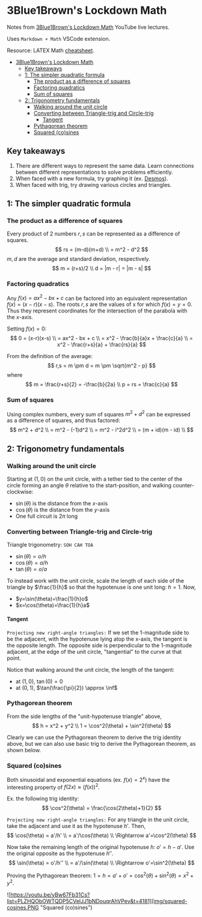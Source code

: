 # 3Blue1Brown's Lockdown Math

Notes from [3Blue1Brown's Lockdown Math](https://www.youtube.com/playlist?list=PLZHQObOWTQDP5CVelJJ1bNDouqrAhVPev) YouTube live lectures.

Uses `Markdown + Math` VSCode extension.

Resource: LATEX Math [cheatsheet](http://tug.ctan.org/info/undergradmath/undergradmath.pdf).

- [3Blue1Brown's Lockdown Math](#3blue1browns-lockdown-math)
  - [Key takeaways](#key-takeaways)
  - [1: The simpler quadratic formula](#1-the-simpler-quadratic-formula)
    - [The product as a difference of squares](#the-product-as-a-difference-of-squares)
    - [Factoring quadratics](#factoring-quadratics)
    - [Sum of squares](#sum-of-squares)
  - [2: Trigonometry fundamentals](#2-trigonometry-fundamentals)
    - [Walking around the unit circle](#walking-around-the-unit-circle)
    - [Converting between Triangle-trig and Circle-trig](#converting-between-triangle-trig-and-circle-trig)
      - [Tangent](#tangent)
    - [Pythagorean theorem](#pythagorean-theorem)
    - [Squared (co)sines](#squared-cosines)


## Key takeaways

1. There are different ways to represent the same data. Learn connections between different representations to solve problems efficiently.
2. When faced with a new formula, try graphing it (ex. [Desmos](https://www.desmos.com/calculator)).
3. When faced with trig, try drawing various circles and triangles.

## 1: The simpler quadratic formula

### The product as a difference of squares
Every product of 2 numbers $r, s$ can be represented as a difference of squares.
$$
rs = (m-d)(m+d) \\
   = m^2 - d^2
$$
$m,d$ are the average and standard deviation, respectively.
$$
m = (r+s)/2 \\
d = |m - r| = |m - s|
$$

### Factoring quadratics
Any $f(x) = ax^2 - bx + c$ can be factored into an equivalent representation $f(x) = (x-r)(x-s)$. The roots $r,s$ are the values of x for which $f(x) = y = 0$. Thus they represent coordinates for the intersection of the parabola with the $x$-axis.

Setting $f(x) = 0$:
$$
0 = (x-r)(x-s) \\
= ax^2 - bx + c \\
= x^2 - \frac{b}{a}x + \frac{c}{a} \\
= x^2 - \frac{r+s}{a} + \frac{rs}{a}
$$

From the definition of the average:
$$
r,s = m \pm d = m \pm \sqrt{m^2 - p}
$$
where
$$
m = \frac{r+s}{2} = -\frac{b}{2a} \\
p = rs = \frac{c}{a}
$$

### Sum of squares
Using complex numbers, every sum of squares $m^2 + d^2$ can be expressed as a difference of squares, and thus factored:
$$
m^2 + d^2 \\
= m^2 - (-1)d^2 \\
= m^2 - i^2d^2 \\
= (m + id)(m - id) \\
$$

## 2: Trigonometry fundamentals

### Walking around the unit circle
Starting at $(1,0)$ on the unit circle, with a tether tied to the center of the circle forming an angle $\theta$ relative to the start-position, and walking counter-clockwise:
- $\sin(\theta)$ is the distance from the $x$-axis
- $\cos(\theta)$ is the distance from the $y$-axis
- One full circuit is $2\pi$ long

### Converting between Triangle-trig and Circle-trig
Triangle trigonometry: `SOH CAH TOA`
- $\sin(\theta)=o/h$
- $\cos(\theta)=a/h$
- $\tan(\theta)=o/a$

To instead work with the unit circle, scale the length of each side of the triangle by $\frac{1}{h}$ so that the hypotenuse is one unit long: $h=1$. Now,
- $y=\sin(\theta)=\frac{1}{h}o$
- $x=\cos(\theta)=\frac{1}{h}a$

#### Tangent
`Projecting new right-angle triangles:` If we set the $1$-magnitude side to be the adjacent, with the hypotenuse lying atop the x-axis, the tangent is the opposite length. The opposite side is perpendicular to the $1$-magnitude adjacent, at the edge of the unit circle, "tangential" to the curve at that point.

Notice that walking around the unit circle, the length of the tangent:
- at $(1,0)$, $\tan(0) = 0$
- at $(0,1)$, $\tan(\frac{\pi}{2}) \approx \inf$

### Pythagorean theorem
From the side lengths of the "unit-hypotenuse triangle" above,
$$
h = x^2 + y^2 \\
1 = \cos^2(\theta) + \sin^2(\theta)
$$

Clearly we can use the Pythagorean theorem to derive the trig identity above, but we can also use basic trig to derive the Pythagorean theorem, as shown below.

### Squared (co)sines
Both sinusoidal and exponential equations (ex. $f(x)=2^x$) have the interesting property of $f(2x) \approx (f(x))^2$.

Ex. the following trig identity:
$$
\cos^2(\theta) = \frac{\cos(2\theta)+1}{2}
$$

`Projecting new right-angle triangles:` For any triangle in the unit circle, take the adjacent and use it as the hypotenuse $h'$. Then,
$$
\cos(\theta) = a'/h' \\
= a'/\cos(\theta) \\
\Rightarrow a'=\cos^2(\theta)
$$

Now take the remaining length of the original hypotenuse $h$: $o'=h-a'$. Use the original opposite as the hypotenuse $h''$.
$$
\sin(\theta) = o'/h'' \\
= a'/\sin(\theta) \\
\Rightarrow o'=\sin^2(\theta)
$$

Proving the Pythagorean theorem: $1=h=a'+o'=\cos^2(\theta)+\sin^2(\theta)=x^2+y^2$.

![https://youtu.be/yBw67Fb31Cs?list=PLZHQObOWTQDP5CVelJJ1bNDouqrAhVPev&t=4181](img/squared-cosines.PNG "Squared (co)sines")